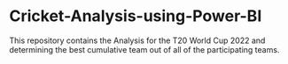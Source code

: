 # Cricket-Analysis-using-Power-BI
This repository contains the Analysis for the T20 World Cup 2022 and determining the best cumulative team out of all of the participating teams.
